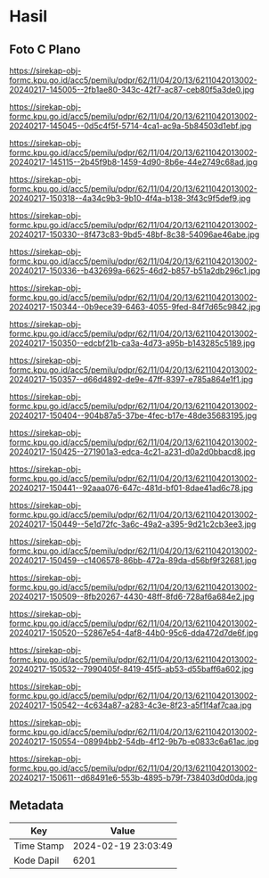 # Hasil

## Foto C Plano

https://sirekap-obj-formc.kpu.go.id/acc5/pemilu/pdpr/62/11/04/20/13/6211042013002-20240217-145005--2fb1ae80-343c-42f7-ac87-ceb80f5a3de0.jpg

https://sirekap-obj-formc.kpu.go.id/acc5/pemilu/pdpr/62/11/04/20/13/6211042013002-20240217-145045--0d5c4f5f-5714-4ca1-ac9a-5b84503d1ebf.jpg

https://sirekap-obj-formc.kpu.go.id/acc5/pemilu/pdpr/62/11/04/20/13/6211042013002-20240217-145115--2b45f9b8-1459-4d90-8b6e-44e2749c68ad.jpg

https://sirekap-obj-formc.kpu.go.id/acc5/pemilu/pdpr/62/11/04/20/13/6211042013002-20240217-150318--4a34c9b3-9b10-4f4a-b138-3f43c9f5def9.jpg

https://sirekap-obj-formc.kpu.go.id/acc5/pemilu/pdpr/62/11/04/20/13/6211042013002-20240217-150330--8f473c83-9bd5-48bf-8c38-54096ae46abe.jpg

https://sirekap-obj-formc.kpu.go.id/acc5/pemilu/pdpr/62/11/04/20/13/6211042013002-20240217-150336--b432699a-6625-46d2-b857-b51a2db296c1.jpg

https://sirekap-obj-formc.kpu.go.id/acc5/pemilu/pdpr/62/11/04/20/13/6211042013002-20240217-150344--0b9ece39-6463-4055-9fed-84f7d65c9842.jpg

https://sirekap-obj-formc.kpu.go.id/acc5/pemilu/pdpr/62/11/04/20/13/6211042013002-20240217-150350--edcbf21b-ca3a-4d73-a95b-b143285c5189.jpg

https://sirekap-obj-formc.kpu.go.id/acc5/pemilu/pdpr/62/11/04/20/13/6211042013002-20240217-150357--d66d4892-de9e-47ff-8397-e785a864e1f1.jpg

https://sirekap-obj-formc.kpu.go.id/acc5/pemilu/pdpr/62/11/04/20/13/6211042013002-20240217-150404--904b87a5-37be-4fec-b17e-48de35683195.jpg

https://sirekap-obj-formc.kpu.go.id/acc5/pemilu/pdpr/62/11/04/20/13/6211042013002-20240217-150425--271901a3-edca-4c21-a231-d0a2d0bbacd8.jpg

https://sirekap-obj-formc.kpu.go.id/acc5/pemilu/pdpr/62/11/04/20/13/6211042013002-20240217-150441--92aaa076-647c-481d-bf01-8dae41ad6c78.jpg

https://sirekap-obj-formc.kpu.go.id/acc5/pemilu/pdpr/62/11/04/20/13/6211042013002-20240217-150449--5e1d72fc-3a6c-49a2-a395-9d21c2cb3ee3.jpg

https://sirekap-obj-formc.kpu.go.id/acc5/pemilu/pdpr/62/11/04/20/13/6211042013002-20240217-150459--c1406578-86bb-472a-89da-d56bf9f32681.jpg

https://sirekap-obj-formc.kpu.go.id/acc5/pemilu/pdpr/62/11/04/20/13/6211042013002-20240217-150509--8fb20267-4430-48ff-8fd6-728af6a684e2.jpg

https://sirekap-obj-formc.kpu.go.id/acc5/pemilu/pdpr/62/11/04/20/13/6211042013002-20240217-150520--52867e54-4af8-44b0-95c6-dda472d7de6f.jpg

https://sirekap-obj-formc.kpu.go.id/acc5/pemilu/pdpr/62/11/04/20/13/6211042013002-20240217-150532--7990405f-8419-45f5-ab53-d55baff6a602.jpg

https://sirekap-obj-formc.kpu.go.id/acc5/pemilu/pdpr/62/11/04/20/13/6211042013002-20240217-150542--4c634a87-a283-4c3e-8f23-a5f1f4af7caa.jpg

https://sirekap-obj-formc.kpu.go.id/acc5/pemilu/pdpr/62/11/04/20/13/6211042013002-20240217-150554--08994bb2-54db-4f12-9b7b-e0833c6a61ac.jpg

https://sirekap-obj-formc.kpu.go.id/acc5/pemilu/pdpr/62/11/04/20/13/6211042013002-20240217-150611--d68491e6-553b-4895-b79f-738403d0d0da.jpg


## Metadata

| Key        | Value               |
| ---------- | ------------------- |
| Time Stamp | 2024-02-19 23:03:49 |
| Kode Dapil | 6201                |



